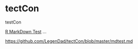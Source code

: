# tectCon
testCon


[R MarkDown Test](tectCon/mdtest.md)
...

https://github.com/LegenDad/tectCon/blob/master/mdtest.md


